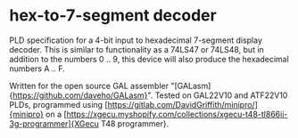 # hex-to-7-segment decoder

PLD specification for a 4-bit input to hexadecimal 7-segment display decoder.
This is similar to functionality as a 74LS47 or 74LS48, but in addition to the
numbers 0 .. 9, this device will also produce the hexadecimal numbers A .. F.

Written for the open source GAL assembler
"[GALasm]{https://github.com/daveho/GALasm}". Tested on GAL22V10 and ATF22V10
PLDs, programmed using [https://gitlab.com/DavidGriffith/minipro/]{minipro} on
a
[https://xgecu.myshopify.com/collections/xgecu-t48-tl866ii-3g-programmer]{XGecu
T48 programmer}.
